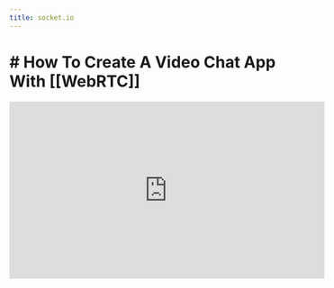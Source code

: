 ```yaml
---
title: socket.io
---
```



# # How To Create A Video Chat App With [[WebRTC]]
<iframe width="560" height="315" src="https://www.youtube.com/embed/DvlyzDZDEq4" title="YouTube video player" frameborder="0" allow="accelerometer; autoplay; clipboard-write; encrypted-media; gyroscope; picture-in-picture" allowfullscreen></iframe>